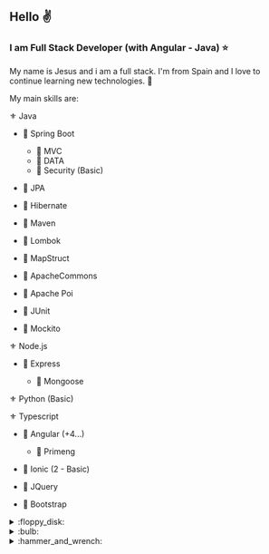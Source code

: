## Hello :v:

### I am Full Stack Developer (with Angular - Java) :star:

My name is Jesus and i am a full stack. I'm from Spain and I love to continue learning new technologies. :sparkling_heart:

My main skills are:

:fleur_de_lis: Java

- :beginner: Spring Boot
	
	- :small_orange_diamond: MVC
	- :small_orange_diamond: DATA
	- :small_orange_diamond: Security (Basic)

- :beginner: JPA

- :beginner: Hibernate

- :beginner: Maven

- :beginner: Lombok

- :beginner: MapStruct

- :beginner: ApacheCommons

- :beginner: Apache Poi

- :beginner: JUnit

- :beginner: Mockito

:fleur_de_lis: Node.js

- :beginner: Express
	
	- :small_orange_diamond: Mongoose
	
:fleur_de_lis: Python (Basic)

:fleur_de_lis: Typescript

- :beginner: Angular  (+4...)
	- :small_orange_diamond: Primeng

- :beginner: Ionic  (2 - Basic)

- :beginner: JQuery

- :beginner: Bootstrap
	
<details>
<summary>:floppy_disk:</summary>
<br>
:key: PostgreSQL
:key: Oracle
:key: MySQL
:key: Postgree
:key: MongoDB
</details>

<details>
<summary>:bulb:</summary>
<br>
> :key: Sonnar
> :key: Kiuwan
> :key: Jenkins
</details>

<details>
<summary>:hammer_and_wrench:</summary>
<br>
> :key: Docker (Basic)
> :key: GitHub
</details>

